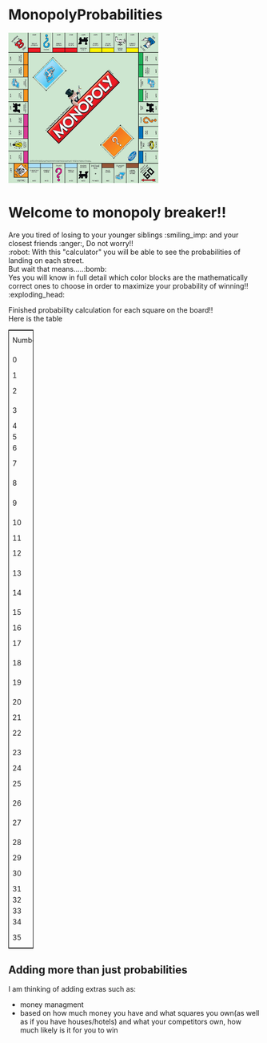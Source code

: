 <h1> MonopolyProbabilities</h1>
<img src = "./monopolyBoard.jpg" width = 300 height = 300>
<h1> Welcome to monopoly breaker!! </h1>
  <p> 
    Are you tired of losing to your younger siblings :smiling_imp: and your closest friends :anger:,
    Do not worry!!<br> :robot: With this "calculator" you will be able to see the probabilities of
    landing on each street.<br> But wait that means.....:bomb: <br> Yes you will know in full detail which color blocks are the
    mathematically correct ones to choose in order to maximize your probability of winning!! :exploding_head:
    
  </p>

  <p> Finished probability calculation for each square on the board!!<br> Here is the table <br>
   <table style="width:50px; border: 1px solid black">
    <tr>
        <td>Number</td>
        <td>Square Name</td>
        <td>Probability of Visiting</td>
    </tr>
    <tr>
        <td>0</td>
        <td>Jail / Just Visiting</td>
        <td>0.058376941</td>
    </tr>
    <tr>
        <td>1</td>
        <td>Free Parking</td>
        <td>0.030724196</td>
    </tr>
    <tr>
        <td>2</td>
        <td>Electric Company</td>
        <td>0.030235309</td>
    </tr>
    <tr>
        <td>3</td>
        <td>Tennessee Avenue</td>
        <td>0.029482473</td>
    </tr>
    <tr>
        <td>4</td>
        <td>Go</td>
        <td>0.028675415</td>
    </tr>
    <tr>
        <td>5</td>
        <td>Water Works</td>
        <td>0.028484257</td>
    </tr>
    <tr>
        <td>6</td>
        <td>Illinois Avenue</td>
        <td>0.028422126</td>
    </tr>
    <tr>
        <td>7</td>
        <td>B. &amp; O. Railroad</td>
        <td>0.028240886</td>
    </tr>
    <tr>
        <td>8</td>
        <td>Virginia Avenue</td>
        <td>0.028214249</td>
    </tr>
    <tr>
        <td>9</td>
        <td>Reading Railroad</td>
        <td>0.028209587</td>
    </tr>
    <tr>
        <td>10</td>
        <td>St. James Place</td>
        <td>0.02756319</td>
    </tr>
    <tr>
        <td>11</td>
        <td>Go To Jail</td>
        <td>0.025282488</td>
    </tr>
    <tr>
        <td>12</td>
        <td>Marvin Gardens</td>
        <td>0.02525697</td>
    </tr>
    <tr>
        <td>13</td>
        <td>St. Charles Place</td>
        <td>0.025251207</td>
    </tr>
    <tr>
        <td>14</td>
        <td>Ventnor Avenue</td>
        <td>0.024970755</td>
    </tr>
    <tr>
        <td>15</td>
        <td>Atlantic Avenue</td>
        <td>0.024767966</td>
    </tr>
    <tr>
        <td>16</td>
        <td>Boardwalk</td>
        <td>0.024472247</td>
    </tr>
    <tr>
        <td>17</td>
        <td>Pacific Avenue</td>
        <td>0.024431092</td>
    </tr>
    <tr>
        <td>18</td>
        <td>Community Chest</td>
        <td>0.023971607</td>
    </tr>
    <tr>
        <td>19</td>
        <td>North Carolina Avenue</td>
        <td>0.023450825</td>
    </tr>
    <tr>
        <td>20</td>
        <td>Indiana Avenue</td>
        <td>0.023320443</td>
    </tr>
    <tr>
        <td>21</td>
        <td>Short Line</td>
        <td>0.023153739</td>
    </tr>
    <tr>
        <td>22</td>
        <td>New York Avenue</td>
        <td>0.023038563</td>
    </tr>
    <tr>
        <td>23</td>
        <td>Kentucky Avenue</td>
        <td>0.022296092</td>
    </tr>
    <tr>
        <td>24</td>
        <td>Income Tax</td>
        <td>0.022044101</td>
    </tr>
    <tr>
        <td>25</td>
        <td>Pennsylvania Avenue</td>
        <td>0.021770678</td>
    </tr>
    <tr>
        <td>26</td>
        <td>Oriental Avenue</td>
        <td>0.021320539</td>
    </tr>
    <tr>
        <td>27</td>
        <td>Connecticut Avenue</td>
        <td>0.021266936</td>
    </tr>
    <tr>
        <td>28</td>
        <td>Vermont Avenue</td>
        <td>0.021210363</td>
    </tr>
    <tr>
        <td>29</td>
        <td>Baltic Avenue</td>
        <td>0.020616258</td>
    </tr>
    <tr>
        <td>30</td>
        <td>Mediterranean Avenue</td>
        <td>0.020304514</td>
    </tr>
    <tr>
        <td>31</td>
        <td>Luxury Tax</td>
        <td>0.019817593</td>
    </tr>
    <tr>
        <td>32</td>
        <td>Park Place</td>
        <td>0.019666825</td>
    </tr>
    <tr>
        <td>33</td>
        <td>States Avenue</td>
        <td>0.019633762</td>
    </tr>
    <tr>
        <td>34</td>
        <td>Chance</td>
        <td>0.019509221</td>
    </tr>
    <tr>
        <td>35</td>
        <td>Pennsylvania Railroad</td>
        <td>0.018840541</td>
    </tr>
</table>

  
  <h2>
    Adding more than just probabilities
  </h2>
  <p> 
    I am thinking of adding extras such as: <ul>
    <li>
     money managment
    </li>
    <li>
      based on how much money you have and what squares you own(as well as if you have houses/hotels)
      and what your competitors own, how much likely is it for you to win
    </li>
    
  </p>


